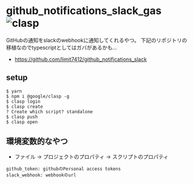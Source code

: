 # github_notifications_slack_gas ![clasp](https://github.com/limit7412/github_notifications_slack_gas/workflows/clasp/badge.svg)
GitHubの通知をslackのwebhookに通知してくれるやつ。
下記のリポジトリの移植なのでtypescriptとしてはガバがあるかも…
  - https://github.com/limit7412/github_notifications_slack

## setup
```
$ yarn
$ npm i @google/clasp -g
$ clasp login
$ clasp create
? Create which script? standalone
$ clasp push
$ clasp open
```

## 環境変数的なやつ
  - ファイル -> プロジェクトのプロパティ -> スクリプトのプロパティ

```
github_token: githubのPersonal access tokens
slack_webhook: webhookのurl
```
